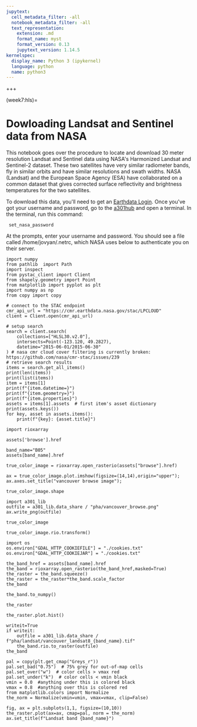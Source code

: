 ```yaml
---
jupytext:
  cell_metadata_filter: -all
  notebook_metadata_filter: -all
  text_representation:
    extension: .md
    format_name: myst
    format_version: 0.13
    jupytext_version: 1.14.5
kernelspec:
  display_name: Python 3 (ipykernel)
  language: python
  name: python3
---
```


+++

(week7:hls)=
# Dowloading Landsat and Sentinel data from NASA

This notebook goes over the procedure to locate and download 30 meter resolution
Landsat and Sentinel data using NASA's Harmonized Landsat and Sentinel-2  dataset.
These two satellites have very similar radiometer bands, fly in similar orbits and
have similar resolutions and swath widths.  NASA (Landsat) and the European Space Agency (ESA)
have collaborated on a common dataset that gives corrected surface reflectivity and brightness
temperatures for the two satellites.

To download this data, you'll need to get an [Earthdata Login](https://urs.earthdata.nasa.gov/).  Once you've got your username and password, go to the [a301hub](https://a301hub.eoasubc.xyz/) and open a terminal.  In the terminal, run this command:

     set_nasa_password
     
At the prompts, enter your username and password.  You should see a file called /home/jovyan/.netrc, which NASA uses below to authenticate you on their server.

```{code-cell} ipython3
import numpy
from pathlib  import Path
import inspect
from pystac_client import Client
from shapely.geometry import Point
from matplotlib import pyplot as plt
import numpy as np
from copy import copy
```

```{code-cell} ipython3
# connect to the STAC endpoint
cmr_api_url = "https://cmr.earthdata.nasa.gov/stac/LPCLOUD"
client = Client.open(cmr_api_url)
```

```{code-cell} ipython3
# setup search
search = client.search(
    collections=["HLSL30.v2.0"],
    intersects=Point(-123.120, 49.2827),
    datetime="2015-06-01/2015-06-30"
) # nasa cmr cloud cover filtering is currently broken: https://github.com/nasa/cmr-stac/issues/239
# retrieve search results
items = search.get_all_items()
print(len(items))
print(list(items))
item = items[1]
print(f"{item.datetime=}")
print(f"{item.geometry=}")
print(f"{item.properties}")
assets = items[1].assets  # first item's asset dictionary
print(assets.keys())
for key, asset in assets.items():
    print(f"{key}: {asset.title}")
```

```{code-cell} ipython3
import rioxarray
```

```{code-cell} ipython3
assets['browse'].href
```

```{code-cell} ipython3
band_name="B05"
assets[band_name].href
```

```{code-cell} ipython3
true_color_image = rioxarray.open_rasterio(assets["browse"].href) 
```

```{code-cell} ipython3
ax = true_color_image.plot.imshow(figsize=(14,14),origin="upper");
ax.axes.set_title("vancouver browse image");
```

```{code-cell} ipython3
true_color_image.shape
```

```{code-cell} ipython3
import a301_lib
outfile = a301_lib.data_share / "pha/vancouver_browse.png"
ax.write_png(outfile)
```

```{code-cell} ipython3
true_color_image
```

```{code-cell} ipython3
true_color_image.rio.transform()
```

```{code-cell} ipython3
import os
os.environ["GDAL_HTTP_COOKIEFILE"] = "./cookies.txt"
os.environ["GDAL_HTTP_COOKIEJAR"] = "./cookies.txt"
```

```{code-cell} ipython3
the_band_href = assets[band_name].href
the_band = rioxarray.open_rasterio(the_band_href,masked=True)
the_raster = the_band.squeeze()
the_raster = the_raster*the_band.scale_factor
the_band
```

```{code-cell} ipython3
the_band.to_numpy()
```

```{code-cell} ipython3
the_raster
```

```{code-cell} ipython3
the_raster.plot.hist()
```

```{code-cell} ipython3
writeit=True
if writeit:
    outfile = a301_lib.data_share / f"pha/landsat/vancouver_landsat8_{band_name}.tif"
    the_band.rio.to_raster(outfile)
the_band
```

```{code-cell} ipython3
pal = copy(plt.get_cmap("Greys_r"))
pal.set_bad("0.75")  # 75% grey for out-of-map cells
pal.set_over("w")  # color cells > vmax red
pal.set_under("k")  # color cells < vmin black
vmin = 0.0  #anything under this is colored black
vmax = 0.8  #anything over this is colored red
from matplotlib.colors import Normalize
the_norm = Normalize(vmin=vmin, vmax=vmax, clip=False)
```

```{code-cell} ipython3
fig, ax = plt.subplots(1,1, figsize=(10,10))
the_raster.plot(ax=ax, cmap=pal, norm = the_norm)
ax.set_title(f"Landsat band {band_name}")
```
